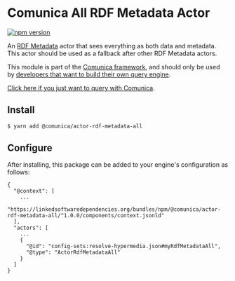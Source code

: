 # Comunica All RDF Metadata Actor

[![npm version](https://badge.fury.io/js/%40comunica%2Factor-rdf-metadata-all.svg)](https://www.npmjs.com/package/@comunica/actor-rdf-metadata-all)

An [RDF Metadata](https://github.com/comunica/comunica/tree/master/packages/bus-rdf-metadata) actor
that sees everything as both data and metadata.
This actor should be used as a fallback after other RDF Metadata actors.

This module is part of the [Comunica framework](https://github.com/comunica/comunica),
and should only be used by [developers that want to build their own query engine](https://comunica.dev/docs/modify/).

[Click here if you just want to query with Comunica](https://comunica.dev/docs/query/).

## Install

```bash
$ yarn add @comunica/actor-rdf-metadata-all
```

## Configure

After installing, this package can be added to your engine's configuration as follows:
```text
{
  "@context": [
    ...
    "https://linkedsoftwaredependencies.org/bundles/npm/@comunica/actor-rdf-metadata-all/^1.0.0/components/context.jsonld"  
  ],
  "actors": [
    ...
    {
      "@id": "config-sets:resolve-hypermedia.json#myRdfMetadataAll",
      "@type": "ActorRdfMetadataAll"
    }
  ]
}
```
